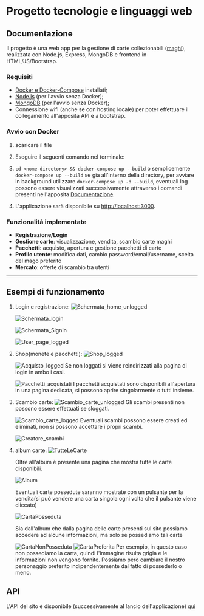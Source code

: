# Progetto tecnologie e linguaggi web

## Documentazione

Il progetto è una web app per la gestione di carte collezionabili ([maghi](https://hp-api.onrender.com/)), realizzata con Node.js, Express, MongoDB e frontend in HTML/JS/Bootstrap.

### Requisiti

- [Docker e Docker-Compose](https://docs.docker.com/get-started/) installati;
- [Node.js](https://nodejs.org/en/download) (per l'avvio senza Docker);
- [MongoDB](https://www.mongodb.com/docs/manual/installation/) (per l'avvio senza Docker);
- Connessione wifi (anche se con hosting locale) per poter effettuare il collegamento all'apposita API e a bootstrap.

### Avvio con Docker

1. scaricare il file

2. Eseguire il seguenti comando nel terminale:
3. ``` cd <nome-directory> && docker-compose up --build ``` o semplicemente ```docker-compose up --build``` se già all'interno della directory, per avviare in background utilizzare ```docker-compose up -d --build```, eventuali log possono essere visualizzati successivamente attraverso i comandi presenti nell'apposita [Documentazione](https://docs.docker.com/reference/cli/docker/container/)

4. L'applicazione sarà disponibile su [http://localhost:3000](http://localhost:3000).



### Funzionalità implementate

- **Registrazione/Login**
- **Gestione carte**: visualizzazione, vendita, scambio carte maghi
- **Pacchetti**: acquisto, apertura e gestione pacchetti di carte
- **Profilo utente**: modifica dati, cambio password/email/username, scelta del mago preferito
- **Mercato**: offerte di scambio tra utenti

---

## Esempi di funzionamento

1. Login e registrazione:
    ![Schermata_home_unlogged](./Images/Screenshot%202025-06-05%20alle%2010.35.41.png)

    ![Schermata_login](./Images/login.png)

    ![Schermata_SignIn](./Images/SignIn.png)

    ![User_page_logged](./Images/User_page.png)

2. Shop(monete e pacchetti):
    ![Shop_logged](./Images/Shop_logged.png)

    ![Acquisto_logged](./Images/Acquisto_monete_e_pacchetti.png)
	    Se non loggati si viene reindirizzati alla pagina di login in ambo i casi.

    ![Pacchetti_acquistati](./Images/Bought_package.png)
    I pacchetti acquistati sono disponibili all'apertura in una pagina dedicata, si possono aprire singolarmente o tutti insieme.

3. Scambio carte:
    ![Scambio_carte_unlogged](./Images/ExChange_unlogged.png)
    Gli scambi presenti non possono essere effettuati se sloggati.

    ![Scambio_carte_logged](./Images/ExChange_logged.png)
      Eventuali scambi possono essere creati ed eliminati, non si possono accettare i propri scambi.

    ![Creatore_scambi](./Images/ExChange_creator.png)

4. album carte:
    ![TutteLeCarte](./Images/Cards.png)
    
    Oltre all'album è presente una pagina che mostra tutte le carte disponibili.

    ![Album](./Images/Album.png)
    
    Eventuali carte possedute saranno mostrate con un pulsante per la vendita(si può vendere una carta singola ogni volta che il pulsante viene cliccato)

    ![CartaPosseduta](./Images/CartaPosseduta.png)
    
    Sia dall'album che dalla pagina delle carte presenti sul sito possiamo accedere ad alcune informazioni, ma solo se possediamo tali carte

    ![CartaNonPosseduta](./Images/CartaNonPosseduta.png)
    ![CartaPreferita](./Images/Card_favourite.png)
    Per esempio, in questo caso non possediamo la carta, quindi l'immagine risulta grigia e le informazioni non vengono fornite.
    Possiamo però cambiare il nostro personaggio preferito indipendentemente dal fatto di possederlo o meno.

## API

L'API del sito è disponibile (successivamente al lancio dell'applicazione) [qui](http://localhost:3001/api-docs)
